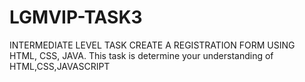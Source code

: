 # LGMVIP-TASK3
INTERMEDIATE LEVEL TASK CREATE A REGISTRATION FORM USING HTML, CSS, JAVA. This task is determine your understanding of HTML,CSS,JAVASCRIPT
